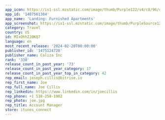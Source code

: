 ```yaml
---
app_icon: https://is1-ssl.mzstatic.com/image/thumb/Purple122/v4/c8/96/c1/c896c159-2d2e-a72f-cd04-3533599f8dde/AppIcon-0-0-1x_U007emarketing-0-5-0-P3-85-220.png/1024x1024bb.png
app_id: '1487561384'
app_name: 'Landing: Furnished Apartments'
app_screenshot: https://is1-ssl.mzstatic.com/image/thumb/PurpleSource122/v4/70/49/f6/7049f6ad-b6a8-01e1-b7b0-52c48a0c9a9d/d23d681b-538f-44b1-9195-d7659f302a4c_6.5_-_1.jpg/1242x2688bb.png
category: Travel
country: US
id: MIxOhhZJOKQ7
language: en
most_recent_release: '2024-02-20T00:00:00'
publisher_id: '1475124720'
publisher_name: Caliza Inc
rank: '338'
release_count_in_past_year: '73'
release_count_in_past_year_category: 17
release_count_in_past_year_top_in_category: 42
rep_email: joseph.cillis@bitrise.io
rep_first_name: Joe
rep_full_name: Joe Cillis
rep_linkedin: https://www.linkedin.com/in/joecillis
rep_phone: +1 518-258-1902
rep_photo: joe.jpg
rep_title: Account Manager
store: itunes_connect
---
```

